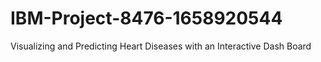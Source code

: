# IBM-Project-8476-1658920544
Visualizing and Predicting Heart Diseases with an Interactive Dash Board
